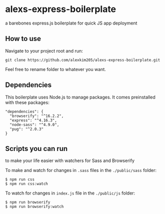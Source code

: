 # alexs-express-boilerplate
a barebones express.js boilerplate for quick JS app deployment

## How to use

Navigate to your project root and run:

    git clone https://github.com/alexkim205/alexs-express-boilerplate.git

Feel free to rename folder to whatever you want.

## Dependencies
This boilerplate uses Node.js to manage packages. It comes preinstalled with these packages:

    "dependencies": {
      "browserify": "^16.2.2",
      "express": "^4.16.3",
      "node-sass": "^4.9.0",
      "pug": "^2.0.3"
    }

## Scripts you can run

to make your life easier with watchers for Sass and Browserify

To make and watch for changes in `.sass` files in the `./public/sass` folder:

    $ npm run css
    $ npm run css:watch

To watch for changes in `index.js` file in the `./public/js` folder:

    $ npm run browserify
    $ npm run browserify:watch

